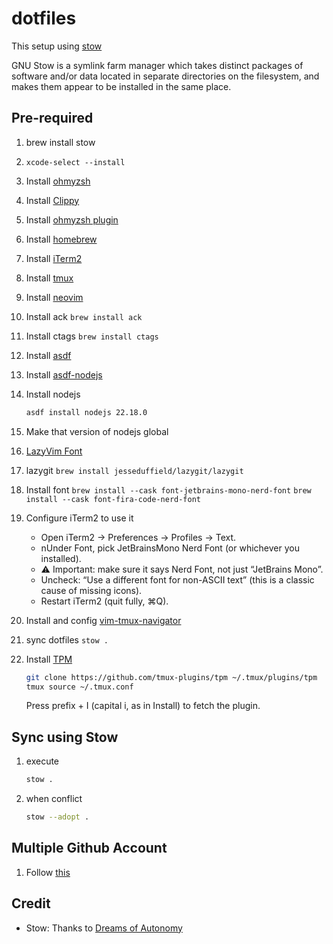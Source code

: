 # dotfiles

This setup using [stow](https://www.gnu.org/software/stow/)

GNU Stow is a symlink farm manager which takes distinct packages of software and/or data located in separate directories on the filesystem, and makes them appear to be installed in the same place.

## Pre-required

1. brew install stow

1. `xcode-select --install`

1. Install [ohmyzsh](https://ohmyz.sh/)

1. Install [Clippy](https://github.com/Clipy/Clipy)

1. Install [ohmyzsh plugin](https://gist.github.com/n1snt/454b879b8f0b7995740ae04c5fb5b7df)

1. Install [homebrew](https://brew.sh/)

1. Install [iTerm2](https://iterm2.com/)

1. Install [tmux](https://github.com/tmux/tmux/wiki)

1. Install [neovim](https://neovim.io/)

1. Install ack `brew install ack`

1. Install ctags `brew install ctags`

1. Install [asdf](https://asdf-vm.com)

1. Install [asdf-nodejs](https://github.com/asdf-vm/asdf-nodejs)

1. Install nodejs

    ```sh
    asdf install nodejs 22.18.0
    ```

1. Make that version of nodejs global

1. [LazyVim Font](https://witcisco.com/posts/add-file-icons-to-lazyvim/)

1. lazygit `brew install jesseduffield/lazygit/lazygit`

1. Install font
    `brew install --cask font-jetbrains-mono-nerd-font`
    `brew install --cask font-fira-code-nerd-font`

1. Configure iTerm2 to use it
    - Open iTerm2 → Preferences → Profiles → Text.
    - nUnder Font, pick JetBrainsMono Nerd Font (or whichever you installed).
    - ⚠️ Important: make sure it says Nerd Font, not just “JetBrains Mono”.
    - Uncheck: “Use a different font for non-ASCII text” (this is a classic cause of missing icons).
    - Restart iTerm2 (quit fully, ⌘Q).

1. Install and config [vim-tmux-navigator](https://github.com/christoomey/vim-tmux-navigator)

1. sync dotfiles `stow .`

1. Install [TPM](https://github.com/tmux-plugins/tpm)

    ```sh
    git clone https://github.com/tmux-plugins/tpm ~/.tmux/plugins/tpm
    tmux source ~/.tmux.conf
    ```

    Press prefix + I (capital i, as in Install) to fetch the plugin.


## Sync using Stow

1. execute

    ```sh
    stow .
    ```

1. when conflict

    ```sh
    stow --adopt .
    ```

## Multiple Github Account

1. Follow [this](https://www.linkedin.com/pulse/how-use-multiple-github-accounts-macos-atish-maske/)

## Credit

- Stow: Thanks to [Dreams of Autonomy](https://www.youtube.com/watch?v=y6XCebnB9gs)

